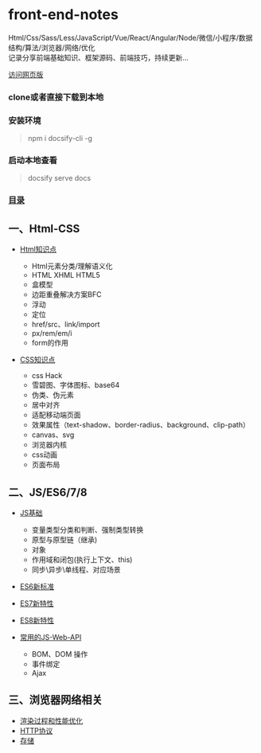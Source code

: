 # front-end-notes

Html/Css/Sass/Less/JavaScript/Vue/React/Angular/Node/微信/小程序/数据结构/算法/浏览器/网络/优化  
记录分享前端基础知识、框架源码、前端技巧，持续更新...

[访问网页版](https://hongqingcao.github.io/front-end-notes-htmlcss/#/)

### clone或者直接下载到本地

### 安装环境
> npm i docsify-cli -g

### 启动本地查看
> docsify serve docs

  
### [目录](home.md) 
  
## 一、Html-CSS

  * [Html知识点](htmlcss/html1.md)
    
    * Html元素分类/理解语义化
	* HTML XHML HTML5
	* 盒模型
	* 边距重叠解决方案BFC
	* 浮动
	* 定位
	* href/src、link/import
	* px/rem/em/i
	* form的作用
	  
  * [CSS知识点](htmlcss/css1.md)
    
    * css Hack
	* 雪碧图、字体图标、base64
	* 伪类、伪元素
	* 居中对齐
	* 适配移动端页面
	*  效果属性（text-shadow、border-radius、background、clip-path）
	* canvas、svg
	* 浏览器内核 
	* css动画
    * 页面布局

## 二、JS/ES6/7/8

  * [JS基础](javascript/js-1.md)
    
    * 变量类型分类和判断、强制类型转换   
	* 原型与原型链（继承)
	* 对象 
	* 作用域和闭包(执行上下文、this)
	* 同步\异步\单线程、对应场景
	
  * [ES6新标准 ](javascript/js-2.md)
  * [ES7新特性](javascript/js-3.md)
  * [ES8新特性](javascript/js-4.md)
  * [常用的JS-Web-API](javascript/js-5.md)
    
    * BOM、DOM 操作
	* 事件绑定
	* Ajax

## 三、浏览器网络相关

  * [渲染过程和性能优化](net/net-1.md)
  * [HTTP协议](net/net-2.md)
  * [存储](net/net-3.md)
 



